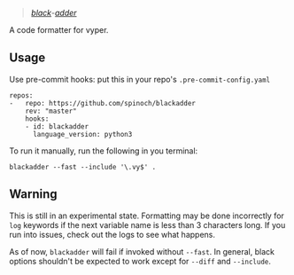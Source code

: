 > [_black_](https://github.com/psf/black)-[_adder_](https://github.com/vyperlang/vyper)

A code formatter for vyper.

## Usage
Use pre-commit hooks: put this in your repo's `.pre-commit-config.yaml`
```
repos:
-   repo: https://github.com/spinoch/blackadder
    rev: "master"
    hooks:
    - id: blackadder
      language_version: python3
```

To run it manually, run the following in you terminal:
```
blackadder --fast --include '\.vy$' .
```

## Warning
This is still in an experimental state. Formatting may be done incorrectly for `log` keywords if the next variable name is less than 3 characters long.
If you run into issues, check out the logs to see what happens.

As of now, `blackadder` will fail if invoked without `--fast`.
In general, black options shouldn't be expected to work except for `--diff` and `--include`.
